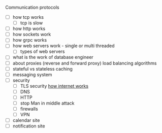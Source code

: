 Communication protocols
- [ ] how tcp works
  - [ ] tcp is slow
- [ ] how http works
- [ ] how sockets work
- [ ] how grpc works
- [ ] how web servers work - single or multi threaded
  - [ ] types of web servers
- [ ] what is the work of database engineer
- [ ] about proxies (reverse and forward proxy) load balancing algorithms
- [ ] stateful vs stateless caching
- [ ] messaging system 
- [ ] security 
  - [ ] TLS security [how internet works](https://www.cloudflare.com/en-gb/learning/network-layer/how-does-the-internet-work/)
  - [ ] DNS
  - [ ] HTTP
  - [ ] stop Man in middle attack
  - [ ] firewalls
  - [ ] VPN
- [ ] calendar site
- [ ] notification site
